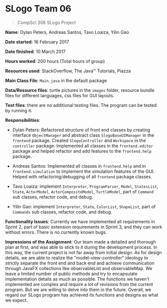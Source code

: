 # SLogo Team 06

>CompSci 308 SLogo Project

**Name**: Dylan Peters, Andreas Santos, Tavo Loaiza, Yilin Gao

**Date started**: 16 February 2017

**Date finished**: 10 March 2017

**Hours worked**: 200 hours (Total hours of group)

**Resources used**: StackOverflow, The Java™ Tutorials, Piazza

**Main Class File**: `Main.java` in the default package

**Data/Resource files**: turtle pictures in the `images` folder, resource bundle files for different languages, css files for GUI layouts.

**Test files**: there are no additional testing files. The program can be tested by running it.

**Responsibilities**:

- Dylan Peters: Refactored structure of front end classes by creating interface `ObjectManager` and abstract class `SlogoBaseUIManager` in the `frontend` package. Created `SlogoController` and `Workspace` in the `controller` package. Implemented all classes in the `frontend.editor` package and helped refactor and add features to the `frontend.help` package.

- Andreas Santos: Implemented all classes in `frontend.help` and in `frontend.simulation` to implement the simulation features of the GUI. Helped with refactoring/debugging of all `frontend` package classes.

- Tavo Loaiza: implement `Interpreter`, `ProgramParser`, `Model`, `StatesList`, `State`, `ActorModel`, `ActorCompositeModel`, `TurtleModel`, part of `Command` sub classes, refactor code, and debug.

- Yilin Gao: implement `Interpreter`, `State`, `ColorList`, `ShapeList`, part of `Commands` sub classes, refactor code, and debug.

**Functionality Issues**: Currently we have implemented all requirements in Sprint 2, part of basic extension requirements in Sprint 3, and they can work without errors. There is no currently known bugs.

**Impressions of the Assignment**: Our team made a detailed and thorough plan at first, and was able to stick to it during the development process. In this way, the current project is not far away from initial design. As for design details, we are able to realize the "model-view-controller" ideology to strictly separate the front end and back end and achieve communication through JavaFX collections like observableList and observableMap. We leave a limited number of public methods and try to encapsulate implementation details as much as possible. The functions we haven't implemented are complex and require a lot of revisions from the current program. But we are willing to delve into them in the future. Overall, we regard our SLogo program has achieved its functions and designs as what we expect.
